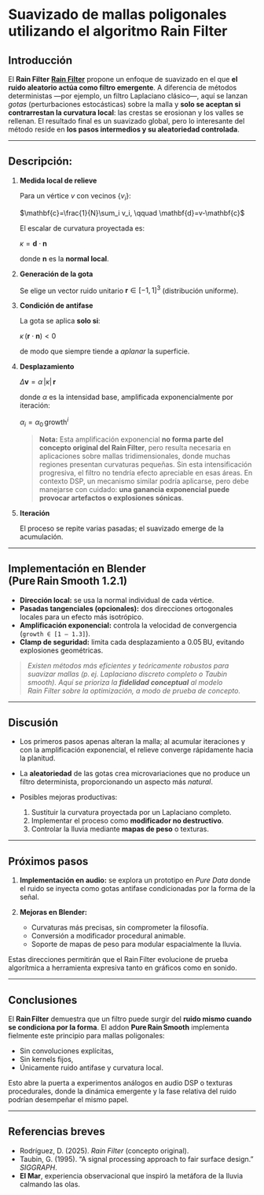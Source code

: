 # Suavizado de mallas poligonales utilizando el algoritmo **Rain Filter**

## Introducción

El **Rain Filter** [**Rain Filter**](https://www.dropbox.com/scl/fi/tizbmmv92zbhrmsgulee6/Rain-Filter.pdf?rlkey=rl3la5kkztk7pr1q5nmgd7rbz&dl=0) propone un enfoque de suavizado en el que **el ruido aleatorio actúa como filtro emergente**. A diferencia de métodos deterministas —por ejemplo, un filtro Laplaciano clásico—, aquí se lanzan *gotas* (perturbaciones estocásticas) sobre la malla y **solo se aceptan si contrarrestan la curvatura local**: las crestas se erosionan y los valles se rellenan. El resultado final es un suavizado global, pero lo interesante del método reside en **los pasos intermedios y su aleatoriedad controlada**.

---

## Descripción:

1. **Medida local de relieve**

   Para un vértice $v$ con vecinos $\{v_i\}$:

   $\mathbf{c}=\frac{1}{N}\sum_i v_i, \qquad \mathbf{d}=v-\mathbf{c}$

   El escalar de curvatura proyectada es:

   $\kappa = \mathbf{d}\cdot\mathbf{n}$

   donde $\mathbf{n}$ es la **normal local**.

2. **Generación de la gota**

   Se elige un vector ruido unitario $\mathbf{r}\in[-1,1]^3$ (distribución uniforme).

3. **Condición de antifase**

   La gota se aplica **solo si**:

   $\kappa\,(\mathbf{r}\cdot\mathbf{n}) < 0$

   de modo que siempre tiende a *aplanar* la superficie.

4. **Desplazamiento**

   $\Delta\mathbf{v}=\alpha\,|\kappa|\,\mathbf{r}$

   donde $\alpha$ es la intensidad base, amplificada exponencialmente por iteración:

   $\alpha_i = \alpha_0\,\text{growth}^i$

   > **Nota:** Esta amplificación exponencial **no forma parte del concepto original del Rain Filter**, pero resulta necesaria en aplicaciones sobre mallas tridimensionales, donde muchas regiones presentan curvaturas pequeñas. Sin esta intensificación progresiva, el filtro no tendría efecto apreciable en esas áreas. En contexto DSP, un mecanismo similar podría aplicarse, pero debe manejarse con cuidado: **una ganancia exponencial puede provocar artefactos o explosiones sónicas**.

5. **Iteración**

   El proceso se repite varias pasadas; el suavizado emerge de la acumulación.

---

## Implementación en Blender (**Pure Rain Smooth 1.2.1**)

* **Dirección local:** se usa la normal individual de cada vértice.
* **Pasadas tangenciales (opcionales):** dos direcciones ortogonales locales para un efecto más isotrópico.
* **Amplificación exponencial:** controla la velocidad de convergencia (`growth ∈ [1 – 1.3]`).
* **Clamp de seguridad:** limita cada desplazamiento a 0.05 BU, evitando explosiones geométricas.

> *Existen métodos más eficientes y teóricamente robustos para suavizar mallas (p. ej. Laplaciano discreto completo o Taubin smooth). Aquí se prioriza la **fidelidad conceptual** al modelo Rain Filter sobre la optimización, a modo de prueba de concepto.*

---

## Discusión

* Los primeros pasos apenas alteran la malla; al acumular iteraciones y con la amplificación exponencial, el relieve converge rápidamente hacia la planitud.
* La **aleatoriedad** de las gotas crea microvariaciones que no produce un filtro determinista, proporcionando un aspecto más *natural*.
* Posibles mejoras productivas:

  1. Sustituir la curvatura proyectada por un Laplaciano completo.
  2. Implementar el proceso como **modificador no destructivo**.
  3. Controlar la lluvia mediante **mapas de peso** o texturas.

---

## Próximos pasos

1. **Implementación en audio:** se explora un prototipo en *Pure Data* donde el ruido se inyecta como gotas antifase condicionadas por la forma de la señal.
2. **Mejoras en Blender:**

   * Curvaturas más precisas, sin comprometer la filosofía.
   * Conversión a modificador procedural animable.
   * Soporte de mapas de peso para modular espacialmente la lluvia.

Estas direcciones permitirán que el Rain Filter evolucione de prueba algorítmica a herramienta expresiva tanto en gráficos como en sonido.

---

## Conclusiones

El **Rain Filter** demuestra que un filtro puede surgir del **ruido mismo cuando se condiciona por la forma**. El addon **Pure Rain Smooth** implementa fielmente este principio para mallas poligonales:

* Sin convoluciones explícitas,
* Sin kernels fijos,
* Únicamente ruido antifase y curvatura local.

Esto abre la puerta a experimentos análogos en audio DSP o texturas procedurales, donde la dinámica emergente y la fase relativa del ruido podrían desempeñar el mismo papel.

---

## Referencias breves

* Rodríguez, D. (2025). *Rain Filter* (concepto original).
* Taubin, G. (1995). “A signal processing approach to fair surface design.” *SIGGRAPH*.
* **El Mar**, experiencia observacional que inspiró la metáfora de la lluvia calmando las olas.

